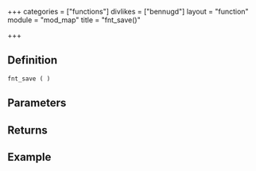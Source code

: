 +++
categories = ["functions"]
divlikes = ["bennugd"]
layout = "function"
module = "mod_map"
title = "fnt_save()"

+++

## Definition

    fnt_save ( )

## Parameters

## Returns

## Example
